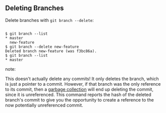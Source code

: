 ## Deleting Branches

Delete branches with `git branch --delete`:

<pre><code data-trim data-noescape>
$ <span class="fragment">git branch --list</span>
<span class="fragment">* master
  new-feature
$</span> <span class="fragment">git branch --delete new-feature</span>
<span class="fragment">Deleted branch new-feature (was f3bc86a).
$</span> <span class="fragment">git branch --list</span>
<span class="fragment">* master</span>
</code></pre>

note:

This doesn't actually delete any commits! It only deletes the branch, which is just a pointer to a commit. However, if that branch was the only reference to its commit, then a [garbage collection](http://git-scm.com/docs/git-gc) will end up deleting the commit, since it is unreferenced. This command reports the hash of the deleted branch's commit to give you the opportunity to create a reference to the now potentially unreferenced commit.
